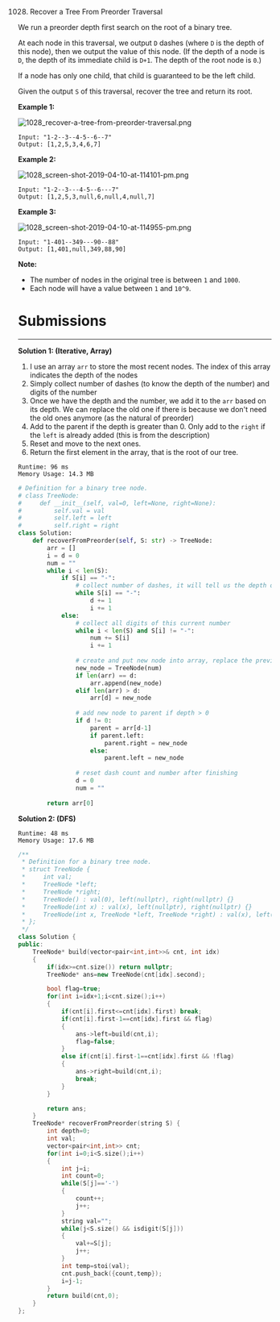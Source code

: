 1028. Recover a Tree From Preorder Traversal

We run a preorder depth first search on the root of a binary tree.

At each node in this traversal, we output `D` dashes (where `D` is the depth of this node), then we output the value of this node.  (If the depth of a node is `D`, the depth of its immediate child is `D+1`.  The depth of the root node is `0`.)

If a node has only one child, that child is guaranteed to be the left child.

Given the output `S` of this traversal, recover the tree and return its root.

 

**Example 1:**

![1028_recover-a-tree-from-preorder-traversal.png](img/1028_recover-a-tree-from-preorder-traversal.png)
```
Input: "1-2--3--4-5--6--7"
Output: [1,2,5,3,4,6,7]
```

**Example 2:**

![1028_screen-shot-2019-04-10-at-114101-pm.png](img/1028_screen-shot-2019-04-10-at-114101-pm.png)
```
Input: "1-2--3---4-5--6---7"
Output: [1,2,5,3,null,6,null,4,null,7]
```

**Example 3:**

![1028_screen-shot-2019-04-10-at-114955-pm.png](img/1028_screen-shot-2019-04-10-at-114955-pm.png)
```
Input: "1-401--349---90--88"
Output: [1,401,null,349,88,90]
```

**Note:**

* The number of nodes in the original tree is between `1` and `1000`.
* Each node will have a value between `1` and `10^9`.

# Submissions
---
**Solution 1: (Iterative, Array)**

1. I use an array `arr` to store the most recent nodes. The index of this array indicates the depth of the nodes
1. Simply collect number of dashes (to know the depth of the number) and digits of the number
1. Once we have the depth and the number, we add it to the `arr` based on its depth. We can replace the old one if there is because we don't need the old ones anymore (as the natural of preorder)
1. Add to the parent if the depth is greater than 0. Only add to the `right` if the `left` is already added (this is from the description)
1. Reset and move to the next ones.
1. Return the first element in the array, that is the root of our tree.

```
Runtime: 96 ms
Memory Usage: 14.3 MB
```
```python
# Definition for a binary tree node.
# class TreeNode:
#     def __init__(self, val=0, left=None, right=None):
#         self.val = val
#         self.left = left
#         self.right = right
class Solution:
    def recoverFromPreorder(self, S: str) -> TreeNode:
        arr = []
        i = d = 0
        num = "" 
        while i < len(S):
            if S[i] == "-":
                # collect number of dashes, it will tell us the depth of the next number/node
                while S[i] == "-":
                    d += 1
                    i += 1
            else:
                # collect all digits of this current number
                while i < len(S) and S[i] != "-":
                    num += S[i]
                    i += 1
                    
                # create and put new node into array, replace the previous one in the current depth
                new_node = TreeNode(num)    
                if len(arr) == d:
                    arr.append(new_node)
                elif len(arr) > d:
                    arr[d] = new_node
                    
                # add new node to parent if depth > 0   
                if d != 0:
                    parent = arr[d-1]
                    if parent.left:    
                        parent.right = new_node
                    else:    
                        parent.left = new_node
                    
                # reset dash count and number after finishing   
                d = 0    
                num = ""
                
        return arr[0]
```

**Solution 2: (DFS)**
```
Runtime: 48 ms
Memory Usage: 17.6 MB
```
```c++
/**
 * Definition for a binary tree node.
 * struct TreeNode {
 *     int val;
 *     TreeNode *left;
 *     TreeNode *right;
 *     TreeNode() : val(0), left(nullptr), right(nullptr) {}
 *     TreeNode(int x) : val(x), left(nullptr), right(nullptr) {}
 *     TreeNode(int x, TreeNode *left, TreeNode *right) : val(x), left(left), right(right) {}
 * };
 */
class Solution {
public:
    TreeNode* build(vector<pair<int,int>>& cnt, int idx)
    {
        if(idx>=cnt.size()) return nullptr;
        TreeNode* ans=new TreeNode(cnt[idx].second);

        bool flag=true;
        for(int i=idx+1;i<cnt.size();i++)
        {
            if(cnt[i].first<=cnt[idx].first) break;
            if(cnt[i].first-1==cnt[idx].first && flag)
            {
                ans->left=build(cnt,i);
                flag=false;
            }
            else if(cnt[i].first-1==cnt[idx].first && !flag)
            {
                ans->right=build(cnt,i);
                break;
            }
        }

        return ans;
    }
    TreeNode* recoverFromPreorder(string S) {
        int depth=0;
        int val;
        vector<pair<int,int>> cnt;
        for(int i=0;i<S.size();i++)
        {
            int j=i;
            int count=0;
            while(S[j]=='-')
            {
                count++;
                j++;
            }
            string val="";
            while(j<S.size() && isdigit(S[j]))
            {
                val+=S[j];
                j++;
            }
            int temp=stoi(val);
            cnt.push_back({count,temp});
            i=j-1;  
        }
        return build(cnt,0);
    }
};
```